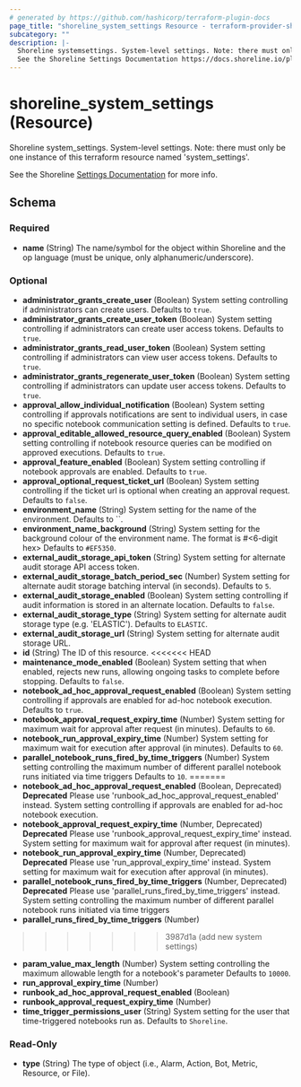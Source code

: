 ```yaml
---
# generated by https://github.com/hashicorp/terraform-plugin-docs
page_title: "shoreline_system_settings Resource - terraform-provider-shoreline"
subcategory: ""
description: |-
  Shoreline systemsettings. System-level settings. Note: there must only be one instance of this terraform resource named 'systemsettings'.
  See the Shoreline Settings Documentation https://docs.shoreline.io/platform/settings for more info.
---
```


# shoreline_system_settings (Resource)

Shoreline system_settings. System-level settings. Note: there must only be one instance of this terraform resource named 'system_settings'.

See the Shoreline [Settings Documentation](https://docs.shoreline.io/platform/settings) for more info.



<!-- schema generated by tfplugindocs -->
## Schema

### Required

- **name** (String) The name/symbol for the object within Shoreline and the op language (must be unique, only alphanumeric/underscore).

### Optional

- **administrator_grants_create_user** (Boolean) System setting controlling if administrators can create users. Defaults to `true`.
- **administrator_grants_create_user_token** (Boolean) System setting controlling if administrators can create user access tokens. Defaults to `true`.
- **administrator_grants_read_user_token** (Boolean) System setting controlling if administrators can view user access tokens. Defaults to `true`.
- **administrator_grants_regenerate_user_token** (Boolean) System setting controlling if administrators can update user access tokens. Defaults to `true`.
- **approval_allow_individual_notification** (Boolean) System setting controlling if approvals notifications are sent to individual users, in case no specific notebook communication setting is defined. Defaults to `true`.
- **approval_editable_allowed_resource_query_enabled** (Boolean) System setting controlling if notebook resource queries can be modified on approved executions. Defaults to `true`.
- **approval_feature_enabled** (Boolean) System setting controlling if notebook approvals are enabled. Defaults to `true`.
- **approval_optional_request_ticket_url** (Boolean) System setting controlling if the ticket url is optional when creating an approval request. Defaults to `false`.
- **environment_name** (String) System setting for the name of the environment. Defaults to ``.
- **environment_name_background** (String) System setting for the background colour of the environment name. The format is #<6-digit hex> Defaults to `#EF5350`.
- **external_audit_storage_api_token** (String) System setting for alternate audit storage API access token.
- **external_audit_storage_batch_period_sec** (Number) System setting for alternate audit storage batching interval (in seconds). Defaults to `5`.
- **external_audit_storage_enabled** (Boolean) System setting controlling if audit information is stored in an alternate location. Defaults to `false`.
- **external_audit_storage_type** (String) System setting for alternate audit storage type (e.g. 'ELASTIC'). Defaults to `ELASTIC`.
- **external_audit_storage_url** (String) System setting for alternate audit storage URL.
- **id** (String) The ID of this resource.
<<<<<<< HEAD
- **maintenance_mode_enabled** (Boolean) System setting that when enabled, rejects new runs, allowing ongoing tasks to complete before stopping. Defaults to `false`.
- **notebook_ad_hoc_approval_request_enabled** (Boolean) System setting controlling if approvals are enabled for ad-hoc notebook execution. Defaults to `true`.
- **notebook_approval_request_expiry_time** (Number) System setting for maximum wait for approval after request (in minutes). Defaults to `60`.
- **notebook_run_approval_expiry_time** (Number) System setting for maximum wait for execution after approval (in minutes). Defaults to `60`.
- **parallel_notebook_runs_fired_by_time_triggers** (Number) System setting controlling the maximum number of different parallel notebook runs initiated via time triggers Defaults to `10`.
=======
- **notebook_ad_hoc_approval_request_enabled** (Boolean, Deprecated) **Deprecated** Please use 'runbook_ad_hoc_approval_request_enabled' instead. System setting controlling if approvals are enabled for ad-hoc notebook execution.
- **notebook_approval_request_expiry_time** (Number, Deprecated) **Deprecated** Please use 'runbook_approval_request_expiry_time' instead. System setting for maximum wait for approval after request (in minutes).
- **notebook_run_approval_expiry_time** (Number, Deprecated) **Deprecated** Please use 'run_approval_expiry_time' instead. System setting for maximum wait for execution after approval (in minutes).
- **parallel_notebook_runs_fired_by_time_triggers** (Number, Deprecated) **Deprecated** Please use 'parallel_runs_fired_by_time_triggers' instead. System setting controlling the maximum number of different parallel notebook runs initiated via time triggers
- **parallel_runs_fired_by_time_triggers** (Number)
>>>>>>> 3987d1a (add new system settings)
- **param_value_max_length** (Number) System setting controlling the maximum allowable length for a notebook's parameter Defaults to `10000`.
- **run_approval_expiry_time** (Number)
- **runbook_ad_hoc_approval_request_enabled** (Boolean)
- **runbook_approval_request_expiry_time** (Number)
- **time_trigger_permissions_user** (String) System setting for the user that time-triggered notebooks run as. Defaults to `Shoreline`.

### Read-Only

- **type** (String) The type of object (i.e., Alarm, Action, Bot, Metric, Resource, or File).


